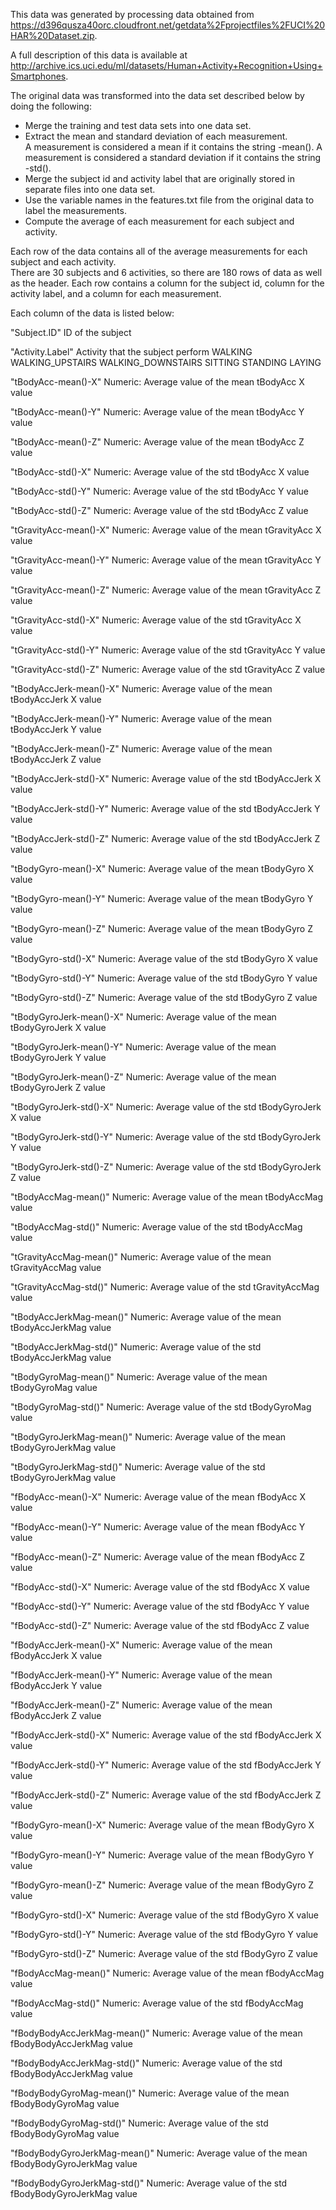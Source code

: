 This data was generated by processing data obtained from 
https://d396qusza40orc.cloudfront.net/getdata%2Fprojectfiles%2FUCI%20HAR%20Dataset.zip.

A full description of this data is available at 
http://archive.ics.uci.edu/ml/datasets/Human+Activity+Recognition+Using+Smartphones.

The original data was transformed into the data set described below by doing the following:

- Merge the training and test data sets into one data set.
- Extract the mean and standard deviation of each measurement.  
	A measurement is considered a mean if it contains the string -mean().
	A measurement is considered a standard deviation if it contains the string -std().
- Merge the subject id and activity label that are originally stored in separate files into one data set.
- Use the variable names in the features.txt file from the original data to label the measurements.
- Compute the average of each measurement for each subject and activity.

Each row of the data contains all of the average measurements for each subject and each activity.  
There are 30 subjects and 6 activities, so there are 180 rows of data as well as the header.
Each row contains a column for the subject id, column for the activity label, and a column for each measurement.

Each column of the data is listed below:

"Subject.ID"
	ID of the subject
	
"Activity.Label"
	Activity that the subject perform
		WALKING
		WALKING_UPSTAIRS
		WALKING_DOWNSTAIRS
		SITTING
		STANDING
		LAYING

"tBodyAcc-mean()-X"
	Numeric:  Average value of the mean tBodyAcc X value
	
"tBodyAcc-mean()-Y"
	Numeric:  Average value of the mean tBodyAcc Y value

"tBodyAcc-mean()-Z"
	Numeric:  Average value of the mean tBodyAcc Z value

"tBodyAcc-std()-X"
	Numeric:  Average value of the std tBodyAcc X value

"tBodyAcc-std()-Y"
	Numeric:  Average value of the std tBodyAcc Y  value

"tBodyAcc-std()-Z"
	Numeric:  Average value of the std tBodyAcc Z value

"tGravityAcc-mean()-X"
	Numeric:  Average value of the mean tGravityAcc X value

"tGravityAcc-mean()-Y"
	Numeric:  Average value of the mean tGravityAcc Y value

"tGravityAcc-mean()-Z"
	Numeric:  Average value of the mean tGravityAcc Z value

"tGravityAcc-std()-X"
	Numeric:  Average value of the std tGravityAcc X value

"tGravityAcc-std()-Y"
	Numeric:  Average value of the std tGravityAcc Y value

"tGravityAcc-std()-Z"
	Numeric:  Average value of the std tGravityAcc Z value

"tBodyAccJerk-mean()-X"
	Numeric:  Average value of the mean tBodyAccJerk X value

"tBodyAccJerk-mean()-Y"
	Numeric:  Average value of the mean tBodyAccJerk Y value

"tBodyAccJerk-mean()-Z"
	Numeric:  Average value of the mean tBodyAccJerk Z value

"tBodyAccJerk-std()-X"
	Numeric:  Average value of the std tBodyAccJerk X value

"tBodyAccJerk-std()-Y"
	Numeric:  Average value of the std tBodyAccJerk Y value

"tBodyAccJerk-std()-Z"
	Numeric:  Average value of the std tBodyAccJerk Z value

"tBodyGyro-mean()-X"
	Numeric:  Average value of the mean tBodyGyro X value

"tBodyGyro-mean()-Y"
	Numeric:  Average value of the mean tBodyGyro Y value

"tBodyGyro-mean()-Z"
	Numeric:  Average value of the mean tBodyGyro Z value

"tBodyGyro-std()-X"
	Numeric:  Average value of the std tBodyGyro X value

"tBodyGyro-std()-Y"
	Numeric:  Average value of the std tBodyGyro Y value

"tBodyGyro-std()-Z"
	Numeric:  Average value of the std tBodyGyro Z value

"tBodyGyroJerk-mean()-X"
	Numeric:  Average value of the mean tBodyGyroJerk X value

"tBodyGyroJerk-mean()-Y"
	Numeric:  Average value of the mean tBodyGyroJerk Y value

"tBodyGyroJerk-mean()-Z"
	Numeric:  Average value of the mean tBodyGyroJerk Z value

"tBodyGyroJerk-std()-X"
	Numeric:  Average value of the std tBodyGyroJerk X value

"tBodyGyroJerk-std()-Y"
	Numeric:  Average value of the std tBodyGyroJerk Y value

"tBodyGyroJerk-std()-Z"
	Numeric:  Average value of the std tBodyGyroJerk Z value

"tBodyAccMag-mean()"
	Numeric:  Average value of the mean tBodyAccMag value

"tBodyAccMag-std()"
	Numeric:  Average value of the std tBodyAccMag value

"tGravityAccMag-mean()"
	Numeric:  Average value of the mean tGravityAccMag value

"tGravityAccMag-std()"
	Numeric:  Average value of the std tGravityAccMag value

"tBodyAccJerkMag-mean()"
	Numeric:  Average value of the mean tBodyAccJerkMag value

"tBodyAccJerkMag-std()"
	Numeric:  Average value of the std tBodyAccJerkMag value

"tBodyGyroMag-mean()"
	Numeric:  Average value of the mean tBodyGyroMag value

"tBodyGyroMag-std()"
	Numeric:  Average value of the std tBodyGyroMag value

"tBodyGyroJerkMag-mean()"
	Numeric:  Average value of the mean tBodyGyroJerkMag value

"tBodyGyroJerkMag-std()"
	Numeric:  Average value of the std tBodyGyroJerkMag value

"fBodyAcc-mean()-X"
	Numeric:  Average value of the mean fBodyAcc X value

"fBodyAcc-mean()-Y"
	Numeric:  Average value of the mean fBodyAcc Y value

"fBodyAcc-mean()-Z"
	Numeric:  Average value of the mean fBodyAcc Z value

"fBodyAcc-std()-X"
	Numeric:  Average value of the std fBodyAcc X value

"fBodyAcc-std()-Y"
	Numeric:  Average value of the std fBodyAcc Y value

"fBodyAcc-std()-Z"
	Numeric:  Average value of the std fBodyAcc Z value

"fBodyAccJerk-mean()-X"
	Numeric:  Average value of the mean fBodyAccJerk X value

"fBodyAccJerk-mean()-Y"
	Numeric:  Average value of the mean fBodyAccJerk Y value

"fBodyAccJerk-mean()-Z"
	Numeric:  Average value of the mean fBodyAccJerk Z value

"fBodyAccJerk-std()-X"
	Numeric:  Average value of the std fBodyAccJerk X value

"fBodyAccJerk-std()-Y"
	Numeric:  Average value of the std fBodyAccJerk Y value

"fBodyAccJerk-std()-Z"
	Numeric:  Average value of the std fBodyAccJerk Z value

"fBodyGyro-mean()-X"
	Numeric:  Average value of the mean fBodyGyro X value

"fBodyGyro-mean()-Y"
	Numeric:  Average value of the mean fBodyGyro Y value

"fBodyGyro-mean()-Z"
	Numeric:  Average value of the mean fBodyGyro Z value

"fBodyGyro-std()-X"
	Numeric:  Average value of the std fBodyGyro X value

"fBodyGyro-std()-Y"
	Numeric:  Average value of the std fBodyGyro Y value

"fBodyGyro-std()-Z"
	Numeric:  Average value of the std fBodyGyro Z value

"fBodyAccMag-mean()"
	Numeric:  Average value of the mean fBodyAccMag value

"fBodyAccMag-std()"
	Numeric:  Average value of the std fBodyAccMag value

"fBodyBodyAccJerkMag-mean()"
	Numeric:  Average value of the mean fBodyBodyAccJerkMag value

"fBodyBodyAccJerkMag-std()"
	Numeric:  Average value of the std fBodyBodyAccJerkMag value

"fBodyBodyGyroMag-mean()"
	Numeric:  Average value of the mean fBodyBodyGyroMag value

"fBodyBodyGyroMag-std()"
	Numeric:  Average value of the std fBodyBodyGyroMag value

"fBodyBodyGyroJerkMag-mean()"
	Numeric:  Average value of the mean fBodyBodyGyroJerkMag value

"fBodyBodyGyroJerkMag-std()"
	Numeric:  Average value of the std fBodyBodyGyroJerkMag value


